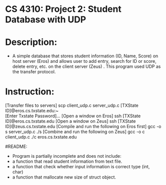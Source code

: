# CS 4310: Project 2: Student Database with UDP
# Description:
- A simple database that stores student information (ID, Name, Score) on host server (Eros) and allows user to add entry, search for ID or score, delete entry, etc. on the client server (Zeus) . This program used UDP as the transfer protocol.
# Instruction:
[Transfer files to servers] scp client_udp.c server_udp.c [TXState ID]@eros.cs.txstate.edu:~\
[Enter Txstate Password]...
[Open a window on Eros] ssh [TXState ID]@eros.cs.txstate.edu
[Open a window on Zeus] ssh [TXState ID]@zeus.cs.txstate.edu
[Compile and run the following on Eros first]
gcc -o s server_udp.c
./s
[Combine and run the following on Zeus]
gcc -o c client_udp.c
./c eros.cs.txstate.edu

#README: 
- Program is partially incomplete and does not include:
- a function that read student information from text file.
- a function that check whether input information is correct type (int, char)
- a function that mallocate new size of struct object.

